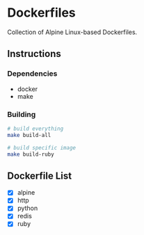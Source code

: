 # Dockerfiles

Collection of Alpine Linux-based Dockerfiles.

## Instructions

### Dependencies

- docker
- make

### Building

```bash
# build everything
make build-all

# build specific image
make build-ruby
```

## Dockerfile List

- [x] alpine
- [x] http
- [x] python
- [x] redis
- [x] ruby
